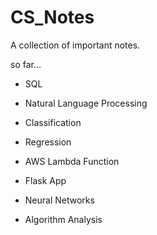 # CS_Notes

A collection of important notes.

so far...

 - SQL

 - Natural Language Processing 
 
 - Classification
 
 - Regression
 
 - AWS Lambda Function 
 
 - Flask App
 
 - Neural Networks
 
 - Algorithm Analysis
